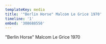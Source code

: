 ```yaml
---
templateKey: media
title: '"Berlin Horse" Malcom Le Grice 1970'
timeline: '1'
embed: '308688550'
---
```

"Berlin Horse" Malcom Le Grice 1970
